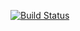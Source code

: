[![Build Status](https://travis-ci.org/JohnAnthony98/Bugtastic.svg?branch=master)](https://travis-ci.org/JohnAnthony98/Bugtastic)
